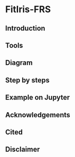 # FitIris-FRS

## Introduction
## Tools
## Diagram
## Step by steps
## Example on Jupyter 
## Acknowledgements
## Cited
## Disclaimer
